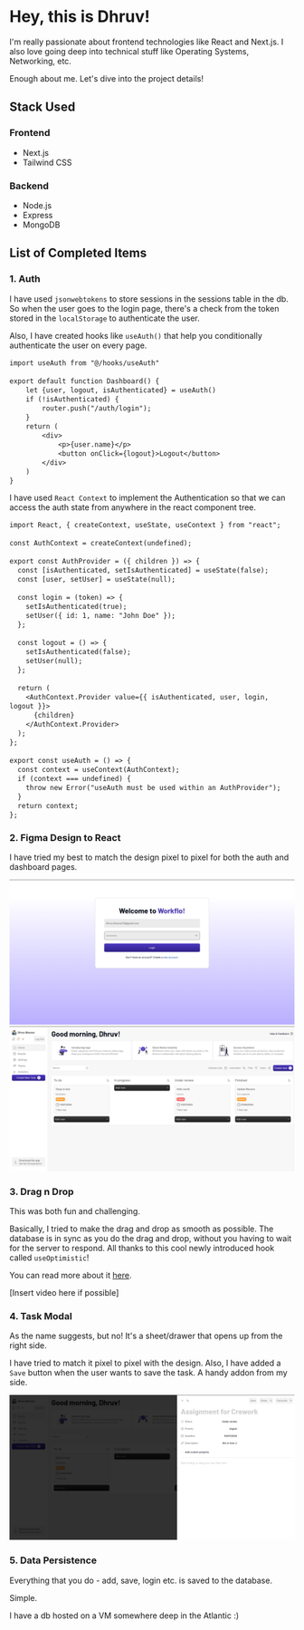 # Hey, this is Dhruv!

I'm really passionate about frontend technologies like React and Next.js. I also love going deep into technical stuff like Operating Systems, Networking, etc.

Enough about me. Let's dive into the project details!

## Stack Used

### Frontend

- Next.js
- Tailwind CSS

### Backend

- Node.js
- Express
- MongoDB

## List of Completed Items

### 1. Auth

I have used `jsonwebtokens` to store sessions in the sessions table in the db. So when the user goes to the login page, there's a check from the token stored in the `localStorage` to authenticate the user.

Also, I have created hooks like `useAuth()` that help you conditionally authenticate the user on every page.

```tsx
import useAuth from "@/hooks/useAuth"

export default function Dashboard() {
    let {user, logout, isAuthenticated} = useAuth()
    if (!isAuthenticated) {
        router.push("/auth/login");
    }
    return (
        <div>
            <p>{user.name}</p>
            <button onClick={logout}>Logout</button>
        </div>
    )
}
```

I have used `React Context` to implement the Authentication so that we can access the auth state from anywhere in the react component tree.

```tsx
import React, { createContext, useState, useContext } from "react";

const AuthContext = createContext(undefined);

export const AuthProvider = ({ children }) => {
  const [isAuthenticated, setIsAuthenticated] = useState(false);
  const [user, setUser] = useState(null);

  const login = (token) => {
    setIsAuthenticated(true);
    setUser({ id: 1, name: "John Doe" });
  };

  const logout = () => {
    setIsAuthenticated(false);
    setUser(null);
  };

  return (
    <AuthContext.Provider value={{ isAuthenticated, user, login, logout }}>
      {children}
    </AuthContext.Provider>
  );
};

export const useAuth = () => {
  const context = useContext(AuthContext);
  if (context === undefined) {
    throw new Error("useAuth must be used within an AuthProvider");
  }
  return context;
};
```

### 2. Figma Design to React

I have tried my best to match the design pixel to pixel for both the auth and dashboard pages.

![auth](https://github.com/dhruvvbhavsar/crework/blob/main/public/auth.png?raw=true)
![dashboard](https://github.com/dhruvvbhavsar/crework/blob/main/public/dashboard.png?raw=true)

### 3. Drag n Drop

This was both fun and challenging.

Basically, I tried to make the drag and drop as smooth as possible. The database is in sync as you do the drag and drop, without you having to wait for the server to respond. All thanks to this cool newly introduced hook called `useOptimistic`!

You can read more about it [here](https://react.dev/reference/react/useOptimistic).

[Insert video here if possible]

### 4. Task Modal

As the name suggests, but no! It's a sheet/drawer that opens up from the right side.

I have tried to match it pixel to pixel with the design. Also, I have added a `Save` button when the user wants to save the task. A handy addon from my side.

![modal](https://github.com/dhruvvbhavsar/crework/blob/main/public/modal.png?raw=true)

### 5. Data Persistence

Everything that you do - add, save, login etc. is saved to the database.

Simple.

I have a db hosted on a VM somewhere deep in the Atlantic :)
